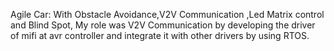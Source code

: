 Agile Car:
With Obstacle Avoidance,V2V Communication ,Led Matrix control and Blind Spot, My role 
was V2V Communication by developing the driver of mifi at avr controller and integrate it with other 
drivers by using RTOS.
